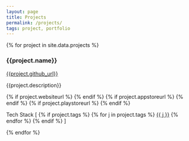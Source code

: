 ```yaml
---
layout: page
title: Projects
permalink: /projects/
tags: project, portfolio
---
```


<div>
  {% for project in site.data.projects %}
    <div>
        <h3 class="f3 post-title">{{project.name}}</h3>
      <a href="{{project.github_url}}" class="f6 link mid-gray dim">{{project.github_url}}</a>
      <!-- <img src="/images/{{project.image}}"> -->
      <p class="f4 lh-copy mt2">{{project.description}}</p>
    </div>
    <div class="mb2">
        {% if project.websiteurl %}
            <a class="store-icons" href="{{ project.websiteurl }}" rel="nofollow" target="_blank" title="{{ project.name }}">
                <i class="fas fa-link project-links" style="color: #1971c2;"></i>
            </a>
        {% endif %}
        {% if project.appstoreurl %}
            <a class="store-icons" href="https://itunes.apple.com/us/app/{{ project.appstoreurl }}" rel="nofollow" target="_blank">
                <i class="fab fa-app-store-ios project-links" style="color: #2d2d01;" aria-hidden="true"></i>
            </a>
        {% endif %}
        {% if project.playstoreurl %}
            <a class="store-icons" href="https://play.google.com/store/apps/details?id={{ project.playstoreurl }}" rel="nofollow" target="_blank" title="{{ project.name }}">
                <i class="fab fa-google-play project-links " style="color: #689f38;"></i>
            </a>
        {% endif %}
    </div>
    <div class="project-content">
        <div class="tag-holder">
        <p class=""> Tech Stack [
          {% if project.tags %}
            {% for j in project.tags %}
              <span class="tags tag-filter" data-tag="{{ j | downcase }}"><a href="#{{ j }}">{{ j }}</a></span>
            {% endfor %}
          {% endif %}
          ]</p>
        </div>
    </div>
  {% endfor %}
</div>